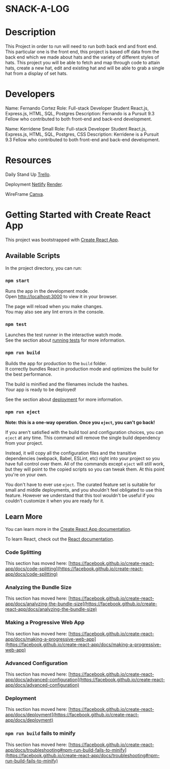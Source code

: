 # SNACK-A-LOG

# Description

This Project in order to run will need to run both back end and front end. This particular one is the front end, this project is based off data from the back end which we made about hats and the variety of different styles of hats. This project you will be able to fetch and map through code to attain hats, create a new hat, edit and existing hat and will be able to grab a single hat from a display of set hats.

# Developers

Name: Fernando Cortez
Role: Full-stack Developer Student
React.js, Express.js, HTML, SQL, Postgres
Description: Fernando is a Pursuit 9.3 Fellow who contributed to both front-end and back-end development.

Name: Kerridene Small
Role: Full-stack Developer Student
React.js, Express.js, HTML, SQL, Postgres, CSS
Description: Kerridene is a Pursuit 9.3 Fellow who contributed to both front-end and back-end development.

# Resources

Daily Stand Up [Trello](https://trello.com/b/CXb9DzFH/hats-fullstack-peer-project).

Deployment [Netlify](https://shimmering-liger-24ba68.netlify.app) [Render](https://hats-backend.onrender.com).

WireFrame [Canva](https://www.canva.com/design/DAFipaT4nXI/WHpT1D9K6F1sJO7nqz3ybA/edit?utm_content=DAFipaT4nXI&utm_campaign=designshare&utm_medium=link2&utm_source=sharebutton).

# Getting Started with Create React App

This project was bootstrapped with [Create React App](https://github.com/facebook/create-react-app).

## Available Scripts

In the project directory, you can run:

### `npm start`

Runs the app in the development mode.\
Open [http://localhost:3000](http://localhost:3000) to view it in your browser.

The page will reload when you make changes.\
You may also see any lint errors in the console.

### `npm test`

Launches the test runner in the interactive watch mode.\
See the section about [running tests](https://facebook.github.io/create-react-app/docs/running-tests) for more information.

### `npm run build`

Builds the app for production to the `build` folder.\
It correctly bundles React in production mode and optimizes the build for the best performance.

The build is minified and the filenames include the hashes.\
Your app is ready to be deployed!

See the section about [deployment](https://facebook.github.io/create-react-app/docs/deployment) for more information.

### `npm run eject`

**Note: this is a one-way operation. Once you `eject`, you can't go back!**

If you aren't satisfied with the build tool and configuration choices, you can `eject` at any time. This command will remove the single build dependency from your project.

Instead, it will copy all the configuration files and the transitive dependencies (webpack, Babel, ESLint, etc) right into your project so you have full control over them. All of the commands except `eject` will still work, but they will point to the copied scripts so you can tweak them. At this point you're on your own.

You don't have to ever use `eject`. The curated feature set is suitable for small and middle deployments, and you shouldn't feel obligated to use this feature. However we understand that this tool wouldn't be useful if you couldn't customize it when you are ready for it.

## Learn More

You can learn more in the [Create React App documentation](https://facebook.github.io/create-react-app/docs/getting-started).

To learn React, check out the [React documentation](https://reactjs.org/).

### Code Splitting

This section has moved here: [https://facebook.github.io/create-react-app/docs/code-splitting](https://facebook.github.io/create-react-app/docs/code-splitting)

### Analyzing the Bundle Size

This section has moved here: [https://facebook.github.io/create-react-app/docs/analyzing-the-bundle-size](https://facebook.github.io/create-react-app/docs/analyzing-the-bundle-size)

### Making a Progressive Web App

This section has moved here: [https://facebook.github.io/create-react-app/docs/making-a-progressive-web-app](https://facebook.github.io/create-react-app/docs/making-a-progressive-web-app)

### Advanced Configuration

This section has moved here: [https://facebook.github.io/create-react-app/docs/advanced-configuration](https://facebook.github.io/create-react-app/docs/advanced-configuration)

### Deployment

This section has moved here: [https://facebook.github.io/create-react-app/docs/deployment](https://facebook.github.io/create-react-app/docs/deployment)

### `npm run build` fails to minify

This section has moved here: [https://facebook.github.io/create-react-app/docs/troubleshooting#npm-run-build-fails-to-minify](https://facebook.github.io/create-react-app/docs/troubleshooting#npm-run-build-fails-to-minify)
